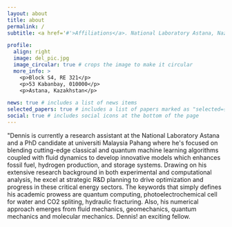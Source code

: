 ```yaml
---
layout: about
title: about
permalink: /
subtitle: <a href='#'>Affiliations</a>. National Laboratory Astana, Nazarbayev University. +77714140389. Be You, Be Curious.

profile:
  align: right
  image: del_pic.jpg
  image_circular: true # crops the image to make it circular
  more_info: >
    <p>Block S4, RE 321</p>
    <p>53 Kabanbay, 010000</p>
    <p>Astana, Kazakhstan</p>

news: true # includes a list of news items
selected_papers: true # includes a list of papers marked as "selected={true}"
social: true # includes social icons at the bottom of the page
---
```


"Dennis is currently a research assistant at the National Laboratory Astana and a PhD candidate at universiti Malaysia Pahang where he's focused on blending cutting-edge classical and quantum machine learning algorithms coupled with fluid dynamics to develop innovative models which enhances fossil fuel, hydrogen production, and storage systems. Drawing on his extensive research background in both experimental and computational analysis, he excel at strategic R&D planning to drive optimization and progress in these critical energy sectors. The keywords that simply defines his academic prowess are quantum computing, photoelectrochemical cell for water and CO2 spliting, hydraulic fracturing. Also, his numerical approach emerges from fluid mechanics, geomechanics, quantum mechanics and molecular mechanics. Dennis! an exciting fellow.
